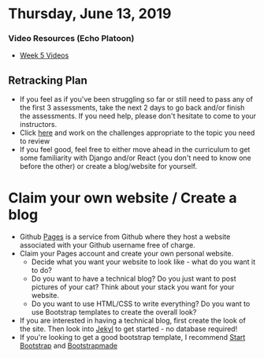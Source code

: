 Thursday, June 13, 2019
======================
### Video Resources (Echo Platoon)
- [Week 5 Videos](https://www.youtube.com/watch?v=c87wLe8Ahvc&list=PLu0CiQ7bzwER6FK4-K7kK2S8Y1g9jubbT)

## Retracking Plan
* If you feel as if you've been struggling so far or still need to pass any of the first 3 assessments, take the next 2 days to go back and/or finish the assessments. If you need help, please don't hesitate to come to your instructors.
* Click [here](https://docs.google.com/document/d/1CFR-VHH8Y7RBE1Df3yp2Ce0vewPjexqf4TKthYtFkbs/edit?usp=sharing) and work on the challenges appropriate to the topic you need to review
* If you feel good, feel free to either move ahead in the curriculum to get some familiarity with Django and/or React (you don't need to know one before the other) or create a blog/website for yourself.

# Claim your own website / Create a blog
* Github [Pages](https://pages.github.com/) is a service from Github where they host a website associated with your Github username free of charge.
* Claim your Pages account and create your own personal website. 
  * Decide what you want your website to look like - what do you want it to do? 
  * Do you want to have a technical blog? Do you just want to post pictures of your cat? Think about your stack you want for your website.
  * Do you want to use HTML/CSS to write everything? Do you want to use Bootstrap templates to create the overall look?
 * If you are interested in having a technical blog, first create the look of the site. Then look into [Jekyl](https://jekyllrb.com/) to get started - no database required!
 * If you're looking to get a good bootstrap template, I recommend [Start Bootstrap](https://startbootstrap.com/template-categories/all/) and [Bootstrapmade](https://bootstrapmade.com/)

